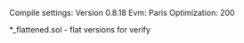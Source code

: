 Compile settings:
Version 0.8.18
Evm: Paris
Optimization: 200

*_flattened.sol - flat versions for verify